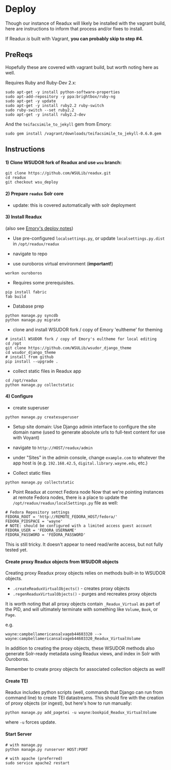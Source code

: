 # Deploy

Though our instance of Readux will likely be installed with the vagrant build, here are instructions to inform that process and/or fixes to install.

If Readux _is_ built with Vagrant, **you can probably skip to step #4**.


## PreReqs
Hopefully these are covered with vagrant build, but worth noting here as well.

Requires Ruby and Ruby-Dev 2.x:

```
sudo apt-get -y install python-software-properties
sudo apt-add-repository -y ppa:brightbox/ruby-ng
sudo apt-get -y update
sudo apt-get -y install ruby2.2 ruby-switch
sudo ruby-switch --set ruby2.2
sudo apt-get -y install ruby2.2-dev
```

And the `teifacsimile_to_jekyll` gem from Emory:

```
sudo gem install /vagrant/downloads/teifacsimile_to_jekyll-0.6.0.gem
```


## Instructions


#### 1) Clone WSUDOR fork of Readux and use `wsu` branch:
```
git clone https://github.com/WSULib/readux.git
cd readux
git checkout wsu_deploy
```


#### 2) Prepare `readux` Solr core
* update: this is covered automatically with solr deployment


#### 3) Install Readux
(also see [Emory's deploy notes](http://readux.readthedocs.io/en/develop/deploynotes.html))
* Use pre-configured `localsettings.py`, or update `localsettings.py.dist` in `/opt/readux/readux`

* navigate to repo

* use ouroboros virtual environment (**important!**)
```
workon ouroboros
```

* Requires some prerequisites.
```
pip install fabric
fab build
```

* Database prep
```
python manage.py syncdb
python manage.py migrate
```

* clone and install WSUDOR fork / copy of Emory 'eultheme' for theming
```
# install WSUDOR fork / copy of Emory's eultheme for local editing
cd /opt
git clone https://github.com/WSULib/wsudor_django_theme
cd wsudor_django_theme
# install from github
pip install --upgrade .
```

* collect static files in Readux app
```
cd /opt/readux
python manage.py collectstatic
```

#### 4) Configure
* create superuser
```
python manage.py createsuperuser
```

* Setup site domain:
Use Django admin interface to configure the site domain name (used to generate absolute urls to full-text content for use with Voyant)
 * navigate to `http://HOST/readux/admin`
 * under "Sites" in the admin console, change `example.com` to whatever the app host is (e.g. `192.168.42.5`, `digital.library.wayne.edu`, etc.)

* Collect static files
```
python manage.py collectstatic
```

* Point Readux at correct Fedora node
Now that we're pointing instances at remote Fedora nodes, there is a place to update the `/opt/readux/readux/localSettings.py` file as well:

```
# Fedora Repository settings
FEDORA_ROOT = 'http://REMOTE_FEDORA_HOST/fedora/'
FEDORA_PIDSPACE = 'wayne'
# NOTE: should be configured with a limited access guest account
FEDORA_USER = 'FEDORA_USERNAME'
FEDORA_PASSWORD = 'FEDORA_PASSWORD'
```

This is still tricky.  It doesn't appear to need read/write access, but not fully tested yet.

#### Create proxy Readux objects from WSUDOR objects
Creating proxy Readux proxy objects relies on methods built-in to WSUDOR objects.

* `.createReaduxVirtualObjects()` - creates proxy objects
* `.regenReaduxVirtualObjects()` - purges and recreates proxy objects

It is worth noting that all proxy objects contain `_Readux_Virtual` as part of the PID, and will ultimately terminate with something like `Volume`, `Book`, or `Page`.

e.g.
```
wayne:campbellamericansalvageb44603320 --> wayne:campbellamericansalvageb44603320_Readux_VirtualVolume
```

In addition to creating the proxy objects, these WSUDOR methods also generate Solr-ready metadata using Readux views, and index in Solr with Ouroboros.

Remember to create proxy objects for associated collection objects as well!


#### Create TEI
Readux includes python scripts (well, commands that Django can run from command line) to create TEI datastreams.  This should fire with the creation of proxy objects (or ingest), but here's how to run manually:

```
python manage.py add_pagetei -u wayne:bookpid_Readux_VirtualVolume
```

where `-u` forces update.


#### Start Server
```
# with manage.py
python manage.py runserver HOST:PORT

# with apache (preferred)
sudo service apache2 restart
```
